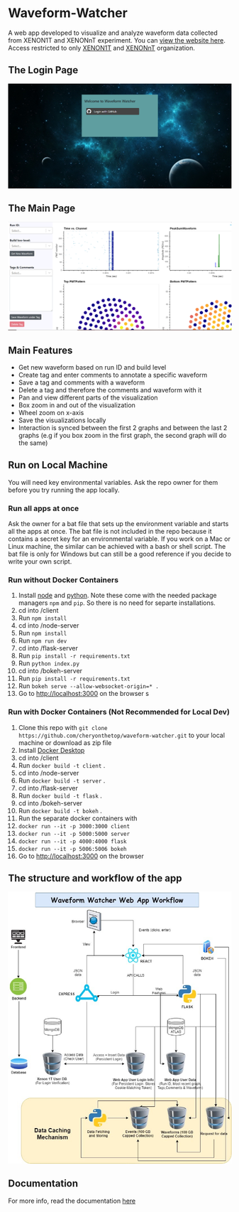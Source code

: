 # Waveform-Watcher

A web app developed to visualize and analyze waveform data collected from XENON1T and XENONnT experiment. You can [view the website here](https://waveform-watcher.azurewebsites.net/). Access restricted to only [XENON1T](https://github.com/XENON1T) and [XENONnT](https://github.com/XENONnT) organization.

## The Login Page

![](readme-images/login.png)

## The Main Page

![](readme-images/home.png)

## Main Features

- Get new waveform based on run ID and build level
- Create tag and enter comments to annotate a specific waveform
- Save a tag and comments with a waveform
- Delete a tag and therefore the comments and waveform with it
- Pan and view different parts of the visualization
- Box zoom in and out of the visualization
- Wheel zoom on x-axis
- Save the visualizations locally
- Interaction is synced between the first 2 graphs and between the last 2 graphs \(e.g if you box zoom in the first graph, the second graph will do the same\)

## Run on Local Machine

You will need key environmental variables. Ask the repo owner for them before you try running the app locally.

### Run all apps at once

Ask the owner for a bat file that sets up the environment variable and starts all the apps at once. The bat file is not included in the repo because it contains a secret key for an environmental variable. If you work on a Mac or Linux machine, the similar can be achieved with a bash or shell script. The bat file is only for Windows but can still be a good reference if you decide to write your own script.

### Run without Docker Containers

1. Install [node](https://nodejs.org/en/download/) and [python](https://www.python.org/downloads/). Note these come with the needed package managers `npm` and `pip`. So there is no need for separte installations.
2. cd into /client
3. Run `npm install`
4. cd into /node-server
5. Run `npm install`
6. Run `npm run dev`
7. cd into /flask-server
8. Run `pip install -r requirements.txt`
9. Run `python index.py`
10. cd into /bokeh-server
11. Run `pip install -r requirements.txt`
12. Run `bokeh serve --allow-websocket-origin=* .`
13. Go to [http://localhost:3000](http://localhost:3000) on the browser
    s

### Run with Docker Containers (Not Recommended for Local Dev)

1. Clone this repo with `git clone https://github.com/cheryonthetop/waveform-watcher.git` to your local machine or download as zip file
2. Install [Docker Desktop](https://www.docker.com/products/docker-desktop)
3. cd into /client
4. Run `docker build -t client` .
5. cd into /node-server
6. Run `docker build -t server` .
7. cd into /flask-server
8. Run `docker build -t flask` .
9. cd into /bokeh-server
10. Run `docker build -t bokeh` .
11. Run the separate docker containers with
12. `docker run --it -p 3000:3000 client`
13. `docker run --it -p 5000:5000 server`
14. `docker run --it -p 4000:4000 flask`
15. `docker run --it -p 5006:5006 bokeh`
16. Go to [http://localhost:3000](http://localhost:3000) on the browser

## The structure and workflow of the app

![Workflow-1](readme-images/workflow-Overview.jpg)

## Documentation

For more info, read the documentation [here](https://yc104.gitbook.io/waveform-watcher/)
